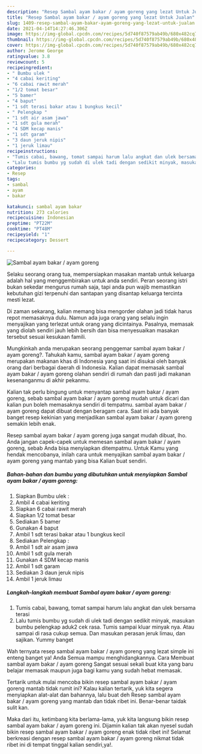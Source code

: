 ```yaml
---
description: "Resep Sambal ayam bakar / ayam goreng yang lezat Untuk Jualan"
title: "Resep Sambal ayam bakar / ayam goreng yang lezat Untuk Jualan"
slug: 1409-resep-sambal-ayam-bakar-ayam-goreng-yang-lezat-untuk-jualan
date: 2021-04-14T14:27:46.306Z
image: https://img-global.cpcdn.com/recipes/5d740f87579ab49b/680x482cq70/sambal-ayam-bakar-ayam-goreng-foto-resep-utama.jpg
thumbnail: https://img-global.cpcdn.com/recipes/5d740f87579ab49b/680x482cq70/sambal-ayam-bakar-ayam-goreng-foto-resep-utama.jpg
cover: https://img-global.cpcdn.com/recipes/5d740f87579ab49b/680x482cq70/sambal-ayam-bakar-ayam-goreng-foto-resep-utama.jpg
author: Jerome George
ratingvalue: 3.8
reviewcount: 5
recipeingredient:
- " Bumbu ulek "
- "4 cabai keriting"
- "6 cabai rawit merah"
- "1/2 tomat besar"
- "5 bamer"
- "4 baput"
- "1 sdt terasi bakar atau 1 bungkus kecil"
- " Pelengkap "
- "1 sdt air asam jawa"
- "1 sdt gula merah"
- "4 SDM kecap manis"
- "1 sdt garam"
- "3 daun jeruk nipis"
- "1 jeruk limau"
recipeinstructions:
- "Tumis cabai, bawang, tomat sampai harum lalu angkat dan ulek bersama terasi"
- "Lalu tumis bumbu yg sudah di ulek tadi dengan sedikit minyak, masukan bumbu pelengkap aduk2 cek rasa. Tumis sampai kluar minyak nya. Atau sampai di rasa cukup semua. Dan masukan perasan jeruk limau, dan sajikan. Yummy banget"
categories:
- Resep
tags:
- sambal
- ayam
- bakar

katakunci: sambal ayam bakar 
nutrition: 273 calories
recipecuisine: Indonesian
preptime: "PT22M"
cooktime: "PT48M"
recipeyield: "1"
recipecategory: Dessert

---
```



![Sambal ayam bakar / ayam goreng](https://img-global.cpcdn.com/recipes/5d740f87579ab49b/680x482cq70/sambal-ayam-bakar-ayam-goreng-foto-resep-utama.jpg)

Selaku seorang orang tua, mempersiapkan masakan mantab untuk keluarga adalah hal yang menggembirakan untuk anda sendiri. Peran seorang istri bukan sekedar mengurus rumah saja, tapi anda pun wajib memastikan kebutuhan gizi terpenuhi dan santapan yang disantap keluarga tercinta mesti lezat.

Di zaman  sekarang, kalian memang bisa mengorder olahan jadi tidak harus repot memasaknya dulu. Namun ada juga orang yang selalu ingin menyajikan yang terlezat untuk orang yang dicintainya. Pasalnya, memasak yang diolah sendiri jauh lebih bersih dan bisa menyesuaikan masakan tersebut sesuai kesukaan famili. 



Mungkinkah anda merupakan seorang penggemar sambal ayam bakar / ayam goreng?. Tahukah kamu, sambal ayam bakar / ayam goreng merupakan makanan khas di Indonesia yang saat ini disukai oleh banyak orang dari berbagai daerah di Indonesia. Kalian dapat memasak sambal ayam bakar / ayam goreng olahan sendiri di rumah dan pasti jadi makanan kesenanganmu di akhir pekanmu.

Kalian tak perlu bingung untuk menyantap sambal ayam bakar / ayam goreng, sebab sambal ayam bakar / ayam goreng mudah untuk dicari dan kalian pun boleh memasaknya sendiri di tempatmu. sambal ayam bakar / ayam goreng dapat dibuat dengan beragam cara. Saat ini ada banyak banget resep kekinian yang menjadikan sambal ayam bakar / ayam goreng semakin lebih enak.

Resep sambal ayam bakar / ayam goreng juga sangat mudah dibuat, lho. Anda jangan capek-capek untuk memesan sambal ayam bakar / ayam goreng, sebab Anda bisa menyiapkan ditempatmu. Untuk Kamu yang hendak mencobanya, inilah cara untuk menyajikan sambal ayam bakar / ayam goreng yang mantab yang bisa Kalian buat sendiri.

<!--inarticleads1-->

##### Bahan-bahan dan bumbu yang dibutuhkan untuk menyiapkan Sambal ayam bakar / ayam goreng:

1. Siapkan  Bumbu ulek :
1. Ambil 4 cabai keriting
1. Siapkan 6 cabai rawit merah
1. Siapkan 1/2 tomat besar
1. Sediakan 5 bamer
1. Gunakan 4 baput
1. Ambil 1 sdt terasi bakar atau 1 bungkus kecil
1. Sediakan  Pelengkap :
1. Ambil 1 sdt air asam jawa
1. Ambil 1 sdt gula merah
1. Gunakan 4 SDM kecap manis
1. Ambil 1 sdt garam
1. Sediakan 3 daun jeruk nipis
1. Ambil 1 jeruk limau




<!--inarticleads2-->

##### Langkah-langkah membuat Sambal ayam bakar / ayam goreng:

1. Tumis cabai, bawang, tomat sampai harum lalu angkat dan ulek bersama terasi
1. Lalu tumis bumbu yg sudah di ulek tadi dengan sedikit minyak, masukan bumbu pelengkap aduk2 cek rasa. Tumis sampai kluar minyak nya. Atau sampai di rasa cukup semua. Dan masukan perasan jeruk limau, dan sajikan. Yummy banget




Wah ternyata resep sambal ayam bakar / ayam goreng yang lezat simple ini enteng banget ya! Anda Semua mampu menghidangkannya. Cara Membuat sambal ayam bakar / ayam goreng Sangat sesuai sekali buat kita yang baru belajar memasak maupun juga bagi kamu yang sudah hebat memasak.

Tertarik untuk mulai mencoba bikin resep sambal ayam bakar / ayam goreng mantab tidak rumit ini? Kalau kalian tertarik, yuk kita segera menyiapkan alat-alat dan bahannya, lalu buat deh Resep sambal ayam bakar / ayam goreng yang mantab dan tidak ribet ini. Benar-benar taidak sulit kan. 

Maka dari itu, ketimbang kita berlama-lama, yuk kita langsung bikin resep sambal ayam bakar / ayam goreng ini. Dijamin kalian tak akan nyesel sudah bikin resep sambal ayam bakar / ayam goreng enak tidak ribet ini! Selamat berkreasi dengan resep sambal ayam bakar / ayam goreng nikmat tidak ribet ini di tempat tinggal kalian sendiri,ya!.

